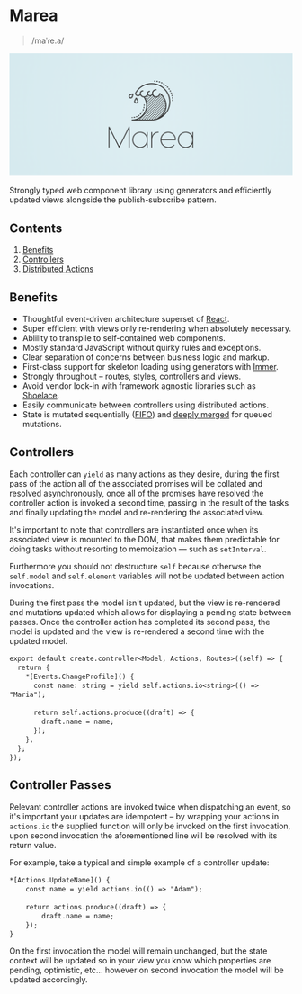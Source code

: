 # Marea

> /maˈɾe.a/

<img src="/media/logo.png" />

Strongly typed web component library using generators and efficiently updated views alongside the publish-subscribe pattern.

## Contents

1. [Benefits](#benefits)
1. [Controllers](#controllers)
1. [Distributed Actions](#distributed-actions)

## Benefits

- Thoughtful event-driven architecture superset of [React](https://react.dev/).
- Super efficient with views only re-rendering when absolutely necessary.
- Ablility to transpile to self-contained web components.
- Mostly standard JavaScript without quirky rules and exceptions.
- Clear separation of concerns between business logic and markup.
- First-class support for skeleton loading using generators with [Immer](https://immerjs.github.io/immer/).
- Strongly throughout &ndash; routes, styles, controllers and views.
- Avoid vendor lock-in with framework agnostic libraries such as [Shoelace](https://shoelace.style/).
- Easily communicate between controllers using distributed actions.
- State is mutated sequentially ([FIFO](<https://en.wikipedia.org/wiki/FIFO_(computing_and_electronics)>)) and [deeply merged](#state-merging) for queued mutations.

## Controllers

Each controller can `yield` as many actions as they desire, during the first pass of the action all of the associated promises will be collated and resolved asynchronously, once all of the promises have resolved the controller action is invoked a second time, passing in the result of the tasks and finally updating the model and re-rendering the associated view.

It's important to note that controllers are instantiated once when its associated view is mounted to the DOM, that makes them predictable for doing tasks without resorting to memoization &mdash; such as `setInterval`.

Furthermore you should not destructure `self` because otherwse the `self.model` and `self.element` variables will not be updated between action invocations.

During the first pass the model isn't updated, but the view is re-rendered and mutations updated which allows for displaying a pending state between passes. Once the controller action has completed its second pass, the model is updated and the view is re-rendered a second time with the updated model.

```tsx
export default create.controller<Model, Actions, Routes>((self) => {
  return {
    *[Events.ChangeProfile]() {
      const name: string = yield self.actions.io<string>(() => "Maria");

      return self.actions.produce((draft) => {
        draft.name = name;
      });
    },
  };
});
```

## Controller Passes

Relevant controller actions are invoked twice when dispatching an event, so it's important your updates are idempotent &ndash; by wrapping your actions in `actions.io` the supplied function will only be invoked on the first invocation, upon second invocation the aforementioned line will be resolved with its return value.

For example, take a typical and simple example of a controller update:

```tsx
*[Actions.UpdateName]() {
    const name = yield actions.io(() => "Adam");

    return actions.produce((draft) => {
        draft.name = name;
    });
}
```

On the first invocation the model will remain unchanged, but the state context will be updated so in your view you know which properties are pending, optimistic, etc... however on second invocation the model will be updated accordingly.
